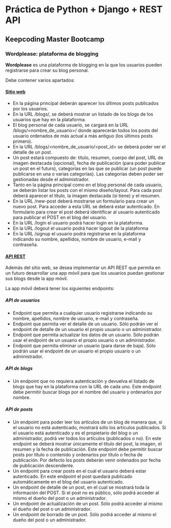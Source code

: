 
# Práctica de Python + Django + REST API
## Keepcoding Master Bootcamp
### Wordplease: plataforma de blogging
**Wordplease** es una plataforma de blogging en la que los usuarios pueden registrarse para crear su blog personal.

Debe contener varios apartados:
#### <u>Sitio web</u>
* En la página principal deberán aparecer los últimos posts publicados por los usuarios.
* En la URL /blogs/, se deberá mostrar un listado de los blogs de los usuarios que hay en laplataforma.
* El blog personal de cada usuario, se cargará en la URL /blogs/<nombre_de_usuario>/ dondeaparecerán todos los posts del usuario ordenados de más actual a más antiguo (los últimosposts primero).
* En la URL /blogs/<nombre_de_usuario/<post_id> se deberá poder ver el detalle de un post.
* Un post estará compuesto de: título, resumen, cuerpo del post, URL de imagen destacada(opcional), fecha de publicación (para poder publicar un post en el futuro), categorías en las que se publicar (un post puede publicarse en una o varias categorías). Las categorías deben poder ser gestionadas desde el administrador.
* Tanto en la página principal como en el blog personal de cada usuario, se deberán listar los posts con el mismo diseño/layout. Para cada post deberá aparecer el título, la imagen destacada (si tiene) y el resumen.
* En la URL /new-post deberá mostrarse un formulario para crear un nuevo post. Para acceder a esta URL se deberá estar autenticado. En formulario para crear el post deberá identificar al usuario autenticado para publicar el POST en el blog del usuario.
* En la URL /login el usuario podrá hacer login en la plataforma.
* En la URL /logout el usuario podrá hacer logout de la plataforma
* En la URL /signup el usuario podrá registrarse en la plataforma indicando su nombre, apellidos, nombre de usuario, e-mail y contraseña.

#### <u>API REST</u>

Además del sitio web, se desea implementar un API REST que permita en un futuro desarrollar una app móvil para que los usuarios puedan gestionar sus blogs desde la app móvil.La app móvil deberá tener los siguientes endpoints:

##### API de usuarios
* Endpoint que permita a cualquier usuario registrarse indicando su nombre, apellidos, nombre de usuario, e-mail y contraseña.
* Endpoint que permita ver el detalle de un usuario. Sólo podrán ver el endpoint de detalle de un usuario el propio usuario o un administrador.
* Endpoint que permita actualizar los datos de un usuario. Sólo podrán usar el endpoint de un usuario el propio usuario o un administrador.
* Endpoint que permita eliminar un usuario (para darse de baja). Sólo podrán usar el endpoint de un usuario el propio usuario o un administrador.

##### API de blogs
* Un endpoint que no requiera autenticación y devuelva el listado de blogs que hay en la plataforma con la URL de cada uno. Este endpoint debe permitir buscar blogs por el nombre del usuario y ordenarlos por nombre.

##### API de posts
* Un endpoint para poder leer los artículos de un blog de manera que, si el usuario no está autenticado, mostrará sólo los artículos publicados. Si el usuario está autenticado y es el propietario del blog o un administrador, podrá ver todos los artículos (publicados o no). En este endpoint se deberá mostrar únicamente el título del post, la imagen, el resumen y la fecha de publicación. Este endpoint debe permitir buscar posts por título o contenido y ordenarlos por título o fecha de publicación. Por defecto los posts deberán venir ordenados por fecha de publicación descendente.
* Un endpoint para crear posts en el cual el usuario deberá estar autenticado. En este endpoint el post quedará publicado automáticamente en el blog del usuario autenticado.
* Un endpoint de detalle de un post, en el cual se mostrará toda la información del POST. Si el post no es público, sólo podrá acceder al mismo el dueño del post o un administrador.
* Un endpoint de actualización de un post. Sólo podrá acceder al mismo el dueño del post o un administrador.
* Un endpoint de borrado de un post. Sólo podrá acceder al mismo el dueño del post o un administrador.
